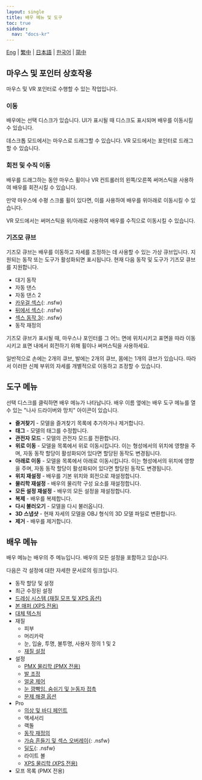 ```yaml
---
layout: single
title: 배우 메뉴 및 도구
toc: true
sidebar:
  nav: "docs-kr"
---
```


[Eng](/dancexr/features/actor_tools) | [繁中](/tw/dancexr/features/actor_tools) | [日本語](/jp/dancexr/features/actor_tools) | [한국어](/kr/dancexr/features/actor_tools) | [简中](/zh/dancexr/features/actor_tools)

## 마우스 및 포인터 상호작용
마우스 및 VR 포인터로 수행할 수 있는 작업입니다.

### 이동
배우에는 선택 디스크가 있습니다. UI가 표시될 때 디스크도 표시되며 배우를 이동시킬 수 있습니다.

데스크톱 모드에서는 마우스로 드래그할 수 있습니다. VR 모드에서는 포인터로 드래그할 수 있습니다.

### 회전 및 수직 이동
배우를 드래그하는 동안 마우스 휠이나 VR 컨트롤러의 왼쪽/오른쪽 써머스틱을 사용하여 배우를 회전시킬 수 있습니다.

만약 마우스에 수평 스크롤 휠이 있다면, 이를 사용하여 배우를 위아래로 이동시킬 수 있습니다.

VR 모드에서는 써머스틱을 위/아래로 사용하여 배우를 수직으로 이동시킬 수 있습니다.

### 기즈모 큐브
기즈모 큐브는 배우를 이동하고 자세를 조정하는 데 사용할 수 있는 가상 큐브입니다. 지원되는 동작 또는 도구가 활성화되면 표시됩니다. 현재 다음 동작 및 도구가 기즈모 큐브를 지원합니다.

* 대기 동작
* 자동 댄스
* 자동 댄스 2
* [카우걸 섹스](scg_motion){: .nsfw}
* [뒤에서 섹스](sfb_motion){: .nsfw}
* [섹스 동작 3](sm3_motion){: .nsfw}
* 동작 재정의

기즈모 큐브가 표시될 때, 마우스나 포인터를 그 어느 면에 위치시키고 표면을 따라 이동시키고 표면 내에서 회전하기 위해 휠이나 써머스틱을 사용하세요.

일반적으로 손에는 2개의 큐브, 발에는 2개의 큐브, 몸에는 1개의 큐브가 있습니다. 따라서 이러한 신체 부위의 자세를 개별적으로 이동하고 조정할 수 있습니다.


## 도구 메뉴
선택 디스크를 클릭하면 배우 메뉴가 나타납니다. 배우 이름 옆에는 배우 도구 메뉴를 열 수 있는 "나사 드라이버와 망치" 아이콘이 있습니다.

* **즐겨찾기** - 모델을 즐겨찾기 목록에 추가하거나 제거합니다.
* **태그** - 모델의 태그를 수정합니다.
* **관전자 모드** - 모델의 관전자 모드를 전환합니다.
* **위로 이동** - 모델을 목록에서 위로 이동시킵니다. 이는 형성에서의 위치에 영향을 주며, 자동 동작 할당이 활성화되어 있다면 할당된 동작도 변경됩니다.
* **아래로 이동** - 모델을 목록에서 아래로 이동시킵니다. 이는 형성에서의 위치에 영향을 주며, 자동 동작 할당이 활성화되어 있다면 할당된 동작도 변경됩니다.
* **위치 재설정** - 배우를 기본 위치와 회전으로 재설정합니다.
* **물리학 재설정** - 배우의 물리학 구성 요소를 재설정합니다.
* **모든 설정 재설정** - 배우의 모든 설정을 재설정합니다.
* **복제** - 배우를 복제합니다.
* **다시 불러오기** - 모델을 다시 불러옵니다.
* **3D 스냅샷** - 현재 자세의 모델을 OBJ 형식의 3D 모델 파일로 변환합니다.
* **제거** - 배우를 제거합니다.

## 배우 메뉴
배우 메뉴는 배우의 주 메뉴입니다. 배우의 모든 설정을 포함하고 있습니다.

다음은 각 설정에 대한 자세한 문서로의 링크입니다.
* 동작 할당 및 설정
* 최근 수정된 설정
* [드레싱 시스템 (재질 모프 및 XPS 옵션)](optionals)
* [본 매퍼 (XPS 전용)](bone_mapper.md)
* [대체 텍스처](alternative_textures)
* 재질
    * 피부
    * 머리카락
    * 눈, 입술, 투명, 불투명, 사용자 정의 1 및 2
    * [재질 설정](material_settings)
* 설정
    * [PMX 물리학 (PMX 전용)](pmx_physics)
    * [발 조정](feet_adjustments)
    * [얼굴 제어](facial_control)
    * [눈 깜빡임, 숨쉬기 및 눈동자 접촉](eyecontact)
    * [문제 해결 옵션](troubleshooting_options)
* Pro
    * [의상 및 바디 페인트](outfit_body_paint)
    * 액세서리
    * 랙돌
    * [동작 재정의](motion_override)
    * [가슴 흔들기 및 섹스 오버레이](boob_shake_sex_overlay){: .nsfw}
    * [딜도](dildo){: .nsfw}
    * 라이트 볼
    * [XPS 물리학 (XPS 전용)](xps_physics)
* 모프 목록 (PMX 전용)